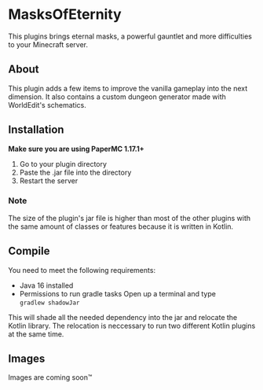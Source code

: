 # MasksOfEternity
This plugins brings eternal masks, a powerful gauntlet and more difficulties to your Minecraft server.
## About
This plugin adds a few items to improve the vanilla gameplay into the next dimension. It also contains a custom dungeon generator made with WorldEdit's schematics.
## Installation
**Make sure you are using PaperMC 1.17.1+**
1. Go to your plugin directory
2. Paste the .jar file into the directory
3. Restart the server
### Note
The size of the plugin's jar file is higher than most of the other plugins with the same amount of classes or features because it is written in Kotlin.
## Compile
You need to meet the following requirements:
- Java 16 installed
- Permissions to run gradle tasks
Open up a terminal and type<br>
`gradlew shadowJar`

This will shade all the needed dependency into the jar and relocate the Kotlin library. The relocation is neccessary to run two different Kotlin plugins at the same time.
## Images
Images are coming soon™

